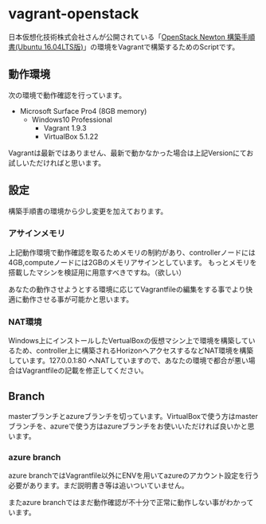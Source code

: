 # vagrant-openstack
日本仮想化技術株式会社さんが公開されている「[OpenStack Newton 構築手順書(Ubuntu 16.04LTS版)](https://github.com/virtualtech/openstack-newton-docs)」の環境をVagrantで構築するためのScriptです。

## 動作環境
次の環境で動作確認を行っています。

- Microsoft Surface Pro4 (8GB memory)
  - Windows10 Professional
    - Vagrant 1.9.3
    - VirtualBox 5.1.22

Vagrantは最新ではありません、最新で動かなかった場合は上記Versionにてお試しいただければと思います。

## 設定
構築手順書の環境から少し変更を加えております。

### アサインメモリ
上記動作環境で動作確認を取るためメモリの制約があり、controllerノードには4GB,computeノードには2GBのメモリアサインとしています。
もっとメモリを搭載したマシンを検証用に用意すべきですね。（欲しい）

あなたの動作させようとする環境に応じてVagrantfileの編集をする事でより快適に動作させる事が可能かと思います。

### NAT環境
Windows上にインストールしたVertualBoxの仮想マシン上で環境を構築しているため、controller上に構築されるHorizonへアクセスするなどNAT環境を構築しています。127.0.0.1:80 へNATしていますので、あなたの環境で都合が悪い場合はVagrantfileの記載を修正してください。

## Branch
masterブランチとazureブランチを切っています。VirtualBoxで使う方はmasterブランチを、azureで使う方はazureブランチをお使いいただければ良いかと思います。

### azure branch
azure branchではVagrantfile以外にENVを用いてazureのアカウント設定を行う必要があります。まだ説明書き等は追いついていません。

またazure branchではまだ動作確認が不十分で正常に動作しない事がわかっています。
